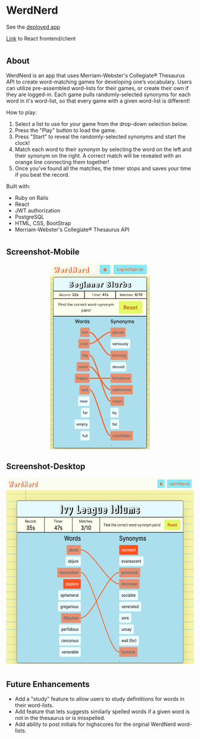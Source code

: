 
# WerdNerd

See the [deployed app](https://werd-nerd.herokuapp.com/)

[Link](https://github.com/BluejayTay/word_app_react) to React frontend/client

#

## About

WerdNerd is an app that uses Merriam-Webster&apos;s Collegiate® Thesaurus API to create word-matching games for developing one’s vocabulary. Users can utilize pre-assembled word-lists for their games, or create their own if they are logged-in. Each game pulls randomly-selected synonyms for each word in it&apos;s word-list, so that every game with a given word-list is different!

How to play:

<ol>
  <li>
    Select a list to use for your game from the drop-down selection below.
  </li>
  <li>Press the &quot;Play&quot; button to load the game.</li>
  <li>
    Press &quot;Start&quot; to reveal the randomly-selected synonyms and
    start the clock!
  </li>
  <li>
    Match each word to their synonym by selecting the word on the left and
    their synonym on the right. A correct match will be revealed with an
    orange line connecting them together!
  </li>
  <li>
    Once you&apos;ve found all the matches, the timer stops and saves your
    time if you beat the record.
  </li>
</ol>

Built with:

- Ruby on Rails
- React
- JWT authorization
- PostgreSQL
- HTML, CSS, BootStrap
- Merriam-Webster&apos;s Collegiate® Thesaurus API

#

## Screenshot-Mobile

<p align="center">
<img src="screenshot-mobile.png"  height="500">
</p>

## Screenshot-Desktop

<p align="center">
<img src="screenshot-desktop.png"  height="500">
</p>

#

## Future Enhancements

- Add a "study" feature to allow users to study definitiions for words in their word-lists.
- Add feature that lets suggests similarly spelled words if a given word is not in the thesaurus or is misspelled.
- Add ability to post initials for highscores for the orginal WerdNerd word-lists.
